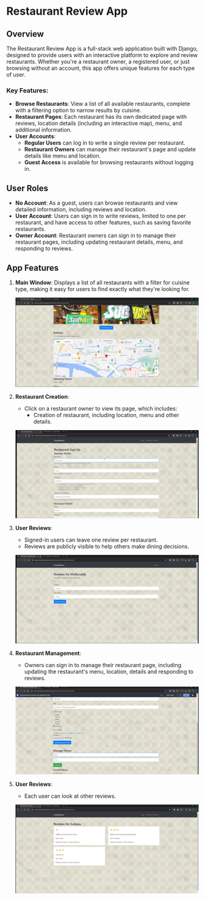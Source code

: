 # Restaurant Review App

## Overview

The Restaurant Review App is a full-stack web application built with Django, designed to provide users with an interactive platform to explore and review restaurants. Whether you're a restaurant owner, a registered user, or just browsing without an account, this app offers unique features for each type of user.

### Key Features:
- **Browse Restaurants**: View a list of all available restaurants, complete with a filtering option to narrow results by cuisine.
- **Restaurant Pages**: Each restaurant has its own dedicated page with reviews, location details (including an interactive map), menu, and additional information.
- **User Accounts**: 
  - **Regular Users** can log in to write a single review per restaurant.
  - **Restaurant Owners** can manage their restaurant's page and update details like menu and location.
  - **Guest Access** is available for browsing restaurants without logging in.

## User Roles

- **No Account**: As a guest, users can browse restaurants and view detailed information, including reviews and location.
- **User Account**: Users can sign in to write reviews, limited to one per restaurant, and have access to other features, such as saving favorite restaurants.
- **Owner Account**: Restaurant owners can sign in to manage their restaurant pages, including updating restaurant details, menu, and responding to reviews.

## App Features

1. **Main Window**: Displays a list of all restaurants with a filter for cuisine type, making it easy for users to find exactly what they're looking for.
   
   ![Restaurant Page](restaurantpage.PNG)

2. **Restaurant Creation**: 
   - Click on a restaurant owner to view its page, which includes:
     - Creation of restaurant, including location, menu and other details.
   
   ![Restaurant Signup Page](restaurantsignup.PNG)

3. **User Reviews**: 
   - Signed-in users can leave one review per restaurant.
   - Reviews are publicly visible to help others make dining decisions.
   
   ![Send Review Page](sendreviewpage.PNG)

4. **Restaurant Management**: 
   - Owners can sign in to manage their restaurant page, including updating the restaurant's menu, location, details and responding to reviews.
   
   ![Restaurant Management Page](restaurantmanagepage.PNG)

5. **User Reviews**: 
   - Each user can look at other reviews.
   
   ![User Review Page](userreviewpage.PNG)
